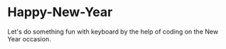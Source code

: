 # Happy-New-Year
Let's do something fun with keyboard by the help of coding on the New Year occasion.

